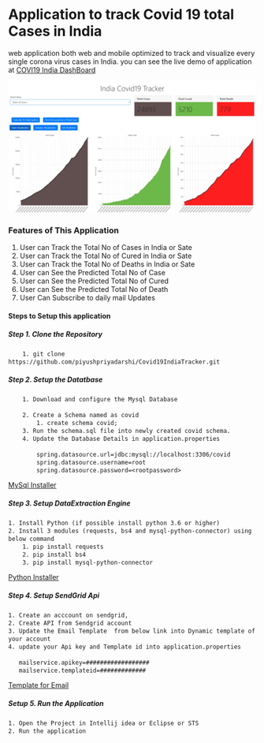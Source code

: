# Application to track Covid 19 total Cases in India

web application both web and mobile optimized to track and visualize every single corona virus cases in India.
you can see the live demo of application at [COVI19 India DashBoard](https://piyushpriyadarshi.com/covid19/ "COVI19 India DashBoard")


![Dashboard!](/screenshots/dashboard.jpg "COVI19 India DashBoard")



### Features of This Application
1. User can Track the Total No of Cases in India or Sate 
2. User can Track the Total No of Cured in India or Sate 
3. User can Track the Total No of Deaths in India or Sate 
4. User can See the Predicted  Total No of Case 
5. User can See the Predicted  Total No of Cured 
6. User can See the Predicted  Total No of Death 
7. User Can Subscribe to daily mail Updates



#### Steps to Setup this application

##### Step 1. Clone the Repository
        1. git clone https://github.com/piyushpriyadarshi/Covid19IndiaTracker.git

##### Step 2. Setup the Datatbase

        1. Download and configure the Mysql Database 
  
        2. Create a Schema named as covid 
            1. create schema covid;
        3. Run the schema.sql file into newly created covid schema.
        4. Update the Database Details in application.properties 
        
            spring.datasource.url=jdbc:mysql://localhost:3306/covid
            spring.datasource.username=root
            spring.datasource.password=<rootpassword>

[MySql Installer](https://dev.mysql.com/downloads/installer/ "MySql Installler")        

##### Step 3. Setup DataExtraction Engine 

    1. Install Python (if possible install python 3.6 or higher)
    2. Install 3 modules (requests, bs4 and mysql-python-connector) using below command
        1. pip install requests
        2. pip install bs4
        3. pip install mysql-python-connector
     
[Python Installer](https://www.python.org/downloads/ "Python Installler")       
     

##### Step 4. Setup SendGrid Api

    1. Create an acccount on sendgrid,
    2. Create API from Sendgrid account
    3. Update the Email Template  from below link into Dynamic template of your account
    4. update your Api key and Template id into application.properties
    
       mailservice.apikey=##################
       mailservice.templateid=#############
    
    
[Template for Email](/EmailTemplate/EmailTemplate.html "MySql Installler")   
    

  
##### Setup 5. Run the Application

    1. Open the Project in Intellij idea or Eclipse or STS
    2. Run the application
 





